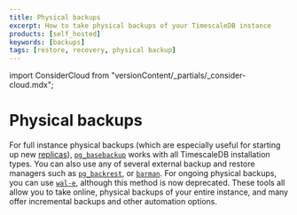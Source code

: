 ```yaml
---
title: Physical backups
excerpt: How to take physical backups of your TimescaleDB instance
products: [self_hosted]
keywords: [backups]
tags: [restore, recovery, physical backup]
---
```


import ConsiderCloud from "versionContent/_partials/_consider-cloud.mdx";

# Physical backups

For full instance physical backups (which are especially useful for starting up
new [replicas][replication-tutorial]), [`pg_basebackup`][postgres-pg_basebackup]
works with all TimescaleDB installation types. You can also use any of several
external backup and restore managers such as [`pg_backrest`][pg-backrest], or [`barman`][pg-barman]. For ongoing physical backups, you can use
[`wal-e`][wale], although this method is now deprecated. These tools all allow
you to take online, physical backups of your entire instance, and many offer
incremental backups and other automation options.

<ConsiderCloud />

[pg-backrest]: https://pgbackrest.org/
[pg-barman]: https://www.pgbarman.org/
[postgres-pg_basebackup]: https://www.postgresql.org/docs/current/app-pgbasebackup.html
[replication-tutorial]: /self-hosted/:currentVersion:/replication-and-ha/
[wale]: /self-hosted/:currentVersion:/backup-and-restore/docker-and-wale/
